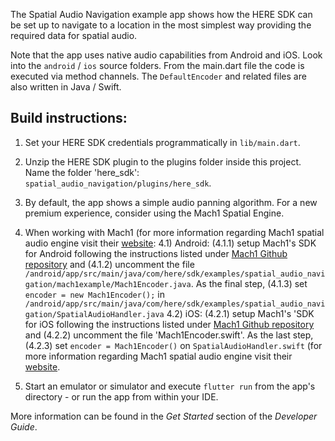 The Spatial Audio Navigation example app shows how the HERE SDK can be set up to navigate to a location in the most simplest way providing the required data for spatial audio.

Note that the app uses native audio capabilities from Android and iOS. Look into the `android` / `ios` source folders. From the main.dart file the code is executed via method channels.
The `DefaultEncoder` and related files are also written in Java / Swift.

Build instructions:
-------------------

1) Set your HERE SDK credentials programmatically in `lib/main.dart`.

2) Unzip the HERE SDK plugin to the plugins folder inside this project. Name the folder 'here_sdk': `spatial_audio_navigation/plugins/here_sdk`.
3) By default, the app shows a simple audio panning algorithm. For a new premium experience, consider using the Mach1 Spatial Engine.
4) When working with Mach1 (for more information regarding Mach1 spatial audio engine visit their [website](https://www.mach1.tech/developers):
    4.1) Android: (4.1.1) setup Mach1's SDK for Android following the instructions listed under [Mach1 Github repository](https://github.com/Mach1Studios/JitPack-Mach1SpatialAPI) and (4.1.2) uncomment the file `/android/app/src/main/java/com/here/sdk/examples/spatial_audio_navigation/mach1example/Mach1Encoder.java`. As the final step, (4.1.3) set `encoder = new Mach1Encoder();` in  `/android/app/src/main/java/com/here/sdk/examples/spatial_audio_navigation/SpatialAudioHandler.java`
    4.2) iOS: (4.2.1) setup Mach1's 'SDK for iOS following the instructions listed under [Mach1 Github repository](https://github.com/Mach1Studios/Pod-Mach1SpatialAPI) and (4.2.2) uncomment the file 'Mach1Encoder.swift'. As the last step, (4.2.3) set `encoder = Mach1Encoder()` on `SpatialAudioHandler.swift` (for more information regarding Mach1 spatial audio engine visit their [website](https://www.mach1.tech/developers).
5) Start an emulator or simulator and execute `flutter run` from the app's directory - or run the app from within your IDE.

More information can be found in the _Get Started_ section of the _Developer Guide_.
